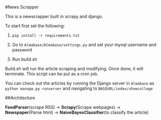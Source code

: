 #News Scrapper


This is a newscrapper built in scrapy and django.

To start first set the following:

1. ```pip install -r requirements.txt```

2. Go to ```Almabase/Almabase/settings.py``` and set your mysql username and password

3. Run build.sh

Build.sh will run the article scraping and modifying. Once done, it will terminate. 
This script can be put as a cron job.

You can check out the articles by running the Django server in ```Almabase``` as ```python manage.py runserver``` and navigating to ```BASEURL/index/showcollege```

##Architecture

**FeedParser**(scrape RSS) -> **Scrapy**(Scrape webpages) -> **Newspaper**(Parse html) ->  **NaiveBayesClassifier**(to classify the article)
